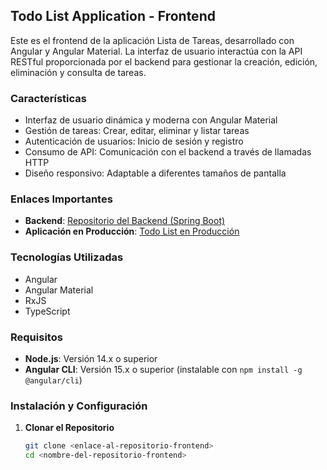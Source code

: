 ## Todo List Application - Frontend

Este es el frontend de la aplicación Lista de Tareas, desarrollado con Angular y Angular Material. La interfaz de usuario interactúa con la API RESTful proporcionada por el backend para gestionar la creación, edición, eliminación y consulta de tareas.

### Características

- Interfaz de usuario dinámica y moderna con Angular Material
- Gestión de tareas: Crear, editar, eliminar y listar tareas
- Autenticación de usuarios: Inicio de sesión y registro
- Consumo de API: Comunicación con el backend a través de llamadas HTTP
- Diseño responsivo: Adaptable a diferentes tamaños de pantalla

### Enlaces Importantes

- **Backend**: [Repositorio del Backend (Spring Boot)](https://github.com/sava4632/todo-list-springboot-mvc)
- **Aplicación en Producción**: [Todo List en Producción](https://todolist-sava4632.netlify.app/)

### Tecnologías Utilizadas

- Angular
- Angular Material
- RxJS
- TypeScript

### Requisitos

- **Node.js**: Versión 14.x o superior
- **Angular CLI**: Versión 15.x o superior (instalable con `npm install -g @angular/cli`)

### Instalación y Configuración

1. **Clonar el Repositorio**

   ```bash
   git clone <enlace-al-repositorio-frontend>
   cd <nombre-del-repositorio-frontend>
